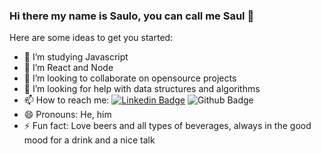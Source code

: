 ### Hi there my name is Saulo, you can call me Saul 👋



Here are some ideas to get you started:

- 🔭 I’m studying Javascript
- 🌱 I’m React and Node
- 👯 I’m looking to collaborate on opensource projects
- 🤔 I’m looking for help with data structures and algorithms
- 📫 How to reach me: [![Linkedin Badge](https://img.shields.io/badge/-LinkedIn-blue?style=flat-square&logo=Linkedin&logoColor=white&link=https://www.linkedin.com/in/sauloferreira42/)](https://www.linkedin.com/in/sauloferreira42/)
![Github Badge](https://img.shields.io/badge/-Github-000?style=flat-square&logo=Github&logoColor=white&link=https://github.com/Saul97-arch)
- 😄 Pronouns: He, him
- ⚡ Fun fact: Love beers and all types of beverages, always in the good mood for a drink and a nice talk


